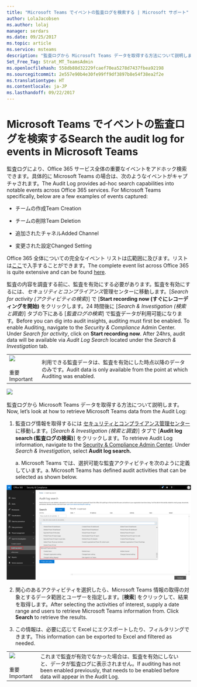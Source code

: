 ```yaml
---
title: "Microsoft Teams でイベントの監査ログを検索する | Microsoft サポート"
author: LolaJacobsen
ms.author: lolaj
manager: serdars
ms.date: 09/25/2017
ms.topic: article
ms.service: msteams
description: "監査ログから Microsoft Teams データを取得する方法について説明します。"
Set_Free_Tag: Strat_MT_TeamsAdmin
ms.openlocfilehash: 558db88d32229fcaef70ea5278d7437fbea92198
ms.sourcegitcommit: 2e557e90b4e30fe99ff9df3897b8e54f38ea2f2e
ms.translationtype: HT
ms.contentlocale: ja-JP
ms.lasthandoff: 09/22/2017
---
```

<a name="search-the-audit-log-for-events-in-microsoft-teams"></a><span data-ttu-id="ddd58-103">Microsoft Teams でイベントの監査ログを検索する</span><span class="sxs-lookup"><span data-stu-id="ddd58-103">Search the audit log for events in Microsoft Teams</span></span>
==================================================

<span data-ttu-id="ddd58-p101">監査ログにより、Office 365 サービス全体の重要なイベントをアドホック検索できます。具体的に Microsoft Teams の場合は、次のようなイベントがキャプチャされます。</span><span class="sxs-lookup"><span data-stu-id="ddd58-p101">The Audit Log provides ad-hoc search capabilities into notable events across Office 365 services. For Microsoft Teams specifically, below are a few examples of events captured:</span></span>

-   <span data-ttu-id="ddd58-106">チームの作成</span><span class="sxs-lookup"><span data-stu-id="ddd58-106">Team Creation</span></span>

-   <span data-ttu-id="ddd58-107">チームの削除</span><span class="sxs-lookup"><span data-stu-id="ddd58-107">Team Deletion</span></span>

-   <span data-ttu-id="ddd58-108">追加されたチャネル</span><span class="sxs-lookup"><span data-stu-id="ddd58-108">Added Channel</span></span>

-   <span data-ttu-id="ddd58-109">変更された設定</span><span class="sxs-lookup"><span data-stu-id="ddd58-109">Changed Setting</span></span>

<span data-ttu-id="ddd58-110">Office 365 全体についての完全なイベント リストは広範囲に及びます。リストは[ここ](https://support.office.com/en-us/article/Search-the-audit-log-in-the-Office-365-Security-Compliance-Center-0d4d0f35-390b-4518-800e-0c7ec95e946c?ui=en-US&rs=en-US&ad=US#ID0EABAAA=Audited_activities)で入手することができます。</span><span class="sxs-lookup"><span data-stu-id="ddd58-110">The complete event list across Office 365 is quite extensive and can be found [here](https://support.office.com/en-us/article/Search-the-audit-log-in-the-Office-365-Security-Compliance-Center-0d4d0f35-390b-4518-800e-0c7ec95e946c?ui=en-US&rs=en-US&ad=US#ID0EABAAA=Audited_activities).</span></span>

<span data-ttu-id="ddd58-p102">監査の内容を調査する前に、監査を有効にする必要があります。監査を有効にするには、*セキュリティとコンプライアンス*管理センターに移動します。[*Search for activity (アクティビティの検索)*] で [**Start recording now (すぐにレコーディングを開始)** をクリックします。24 時間後に [*Search & Investigation (検索と調査)*] タブの下にある [*監査ログの検索*] で監査データが利用可能になります。</span><span class="sxs-lookup"><span data-stu-id="ddd58-p102">Before you can dig into audit insights, auditing must first be enabled. To enable Auditing, navigate to the *Security & Compliance* Admin Center. Under *Search for activity*, click on **Start recording now**. After 24hrs, audit data will be available via *Audit Log Search* located under the *Search & Investigation* tab.</span></span>


| |  |
|---------|---------|
|![](media/Search_the_audit_log_for_events_in_Microsoft_Teams_image1.png)<br></br><span data-ttu-id="ddd58-115">重要</span><span class="sxs-lookup"><span data-stu-id="ddd58-115">Important</span></span>     |<span data-ttu-id="ddd58-116">利用できる監査データは、監査を有効にした時点以降のデータのみです。</span><span class="sxs-lookup"><span data-stu-id="ddd58-116">Audit data is only available from the point at which Auditing was enabled.</span></span>         |

![](media/Search_the_audit_log_for_events_in_Microsoft_Teams_image2.png)

<span data-ttu-id="ddd58-117">監査ログから Microsoft Teams データを取得する方法について説明します。</span><span class="sxs-lookup"><span data-stu-id="ddd58-117">Now, let’s look at how to retrieve Microsoft Teams data from the Audit Log:</span></span>

1.  <span data-ttu-id="ddd58-p103">監査ログ情報を取得するには [セキュリティとコンプライアンス管理センター](https://go.microsoft.com/fwlink/?linkid=855775)に移動します。[*Search & Investigation (検索と調査)*] タブで [**Audit log search (監査ログの検索)**] をクリックします。</span><span class="sxs-lookup"><span data-stu-id="ddd58-p103">To retrieve Audit Log information, navigate to the [Security & Compliance Admin Center](https://go.microsoft.com/fwlink/?linkid=855775). Under *Search & Investigation*, select **Audit log search.**</span></span>

    <span data-ttu-id="ddd58-p104">a.  Microsoft Teams では、選択可能な監査アクティビティを次のように定義しています。</span><span class="sxs-lookup"><span data-stu-id="ddd58-p104">a.  Microsoft Teams has defined audit activities that can be selected as shown below.</span></span>

![](media/Search_the_audit_log_for_events_in_Microsoft_Teams_image3.png)

2.  <span data-ttu-id="ddd58-p105">関心のあるアクティビティを選択したら、Microsoft Teams 情報の取得の対象とするデータ範囲とユーザーを指定します。[**検索**] をクリックして、結果を取得します。</span><span class="sxs-lookup"><span data-stu-id="ddd58-p105">After selecting the activities of interest, supply a date range and users to retrieve Microsoft Teams information from. Click **Search** to retrieve the results.</span></span>

3.  <span data-ttu-id="ddd58-124">この情報は、必要に応じて Excel にエクスポートしたり、フィルタリングできます。</span><span class="sxs-lookup"><span data-stu-id="ddd58-124">This information can be exported to Excel and filtered as needed.</span></span>


|  | |
|---------|---------|
|![](media/Search_the_audit_log_for_events_in_Microsoft_Teams_image1.png)<br></br><span data-ttu-id="ddd58-125">重要</span><span class="sxs-lookup"><span data-stu-id="ddd58-125">Important</span></span> |<span data-ttu-id="ddd58-126">これまで監査が有効でなかった場合は、監査を有効にしないと、データが監査ログに表示されません。</span><span class="sxs-lookup"><span data-stu-id="ddd58-126">If auditing has not been enabled previously, that needs to be enabled before data will appear in the Audit Log.</span></span>         |
